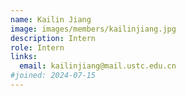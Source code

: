 ```yaml
---
name: Kailin Jiang
image: images/members/kailinjiang.jpg
description: Intern
role: Intern
links:
  email: kailinjiang@mail.ustc.edu.cn
#joined: 2024-07-15
---
```


 